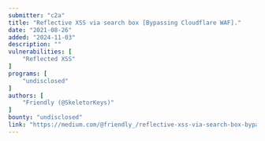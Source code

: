 ```yaml
---
submitter: "c2a"
title: "Reflective XSS via search box [Bypassing Cloudflare WAF]."
date: "2021-08-26"
added: "2024-11-03"
description: ""
vulnerabilities: [
    "Reflected XSS"
]
programs: [
    "undisclosed"
]
authors: [
    "Friendly (@SkeletorKeys)"
]
bounty: "undisclosed"
link: "https://medium.com/@friendly_/reflective-xss-via-search-box-bypassing-cloudflare-waf-841ed420b7f"
---
```





